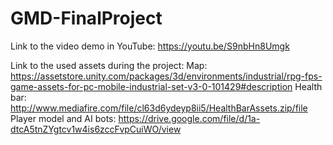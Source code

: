 # GMD-FinalProject

Link to the video demo in YouTube: https://youtu.be/S9nbHn8Umgk

Link to the used assets during the project: 
  Map: https://assetstore.unity.com/packages/3d/environments/industrial/rpg-fps-game-assets-for-pc-mobile-industrial-set-v3-0-101429#description
  Health bar: http://www.mediafire.com/file/cl63d6ydeyp8ii5/HealthBarAssets.zip/file
  Player model and AI bots: https://drive.google.com/file/d/1a-dtcA5tnZYgtcv1w4is6zccFvpCuiWO/view
